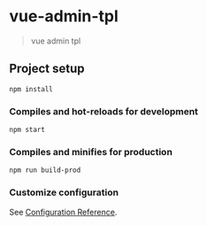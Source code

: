 # vue-admin-tpl
> vue admin tpl

## Project setup
```
npm install
```

### Compiles and hot-reloads for development
```
npm start
```

### Compiles and minifies for production
```
npm run build-prod
```

### Customize configuration
See [Configuration Reference](https://cli.vuejs.org/config/).